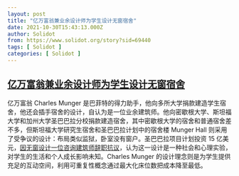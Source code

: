 ```yaml
---
layout: post
title: "亿万富翁兼业余设计师为学生设计无窗宿舍"
date: 2021-10-30T15:43:13.000Z
author: Solidot
from: https://www.solidot.org/story?sid=69440
tags: [ Solidot ]
categories: [ Solidot ]
---
```

<!--1635608593000-->
[亿万富翁兼业余设计师为学生设计无窗宿舍](https://www.solidot.org/story?sid=69440)
------

<div>
亿万富翁 Charles Munger 是巴菲特的得力助手，他向多所大学捐款建造学生宿舍，他还会插手宿舍的设计，自认为是一位业余建筑师。他向密歇根大学、斯坦福大学和加州大学圣巴巴拉分校捐款建造宿舍，其中密歇根大学的宿舍和普通宿舍差不多，但斯坦福大学研究生宿舍和圣巴巴拉计划中的宿舍楼 Munger Hall 则采用了受争议的设计：布局类似监狱，卧室没有窗户。圣巴巴拉项目计划投资 15 亿美元，<a href="https://news.slashdot.org/story/21/10/29/2046232/billionaire-seeks-to-build-largely-windowless-dorm-in-social-and-psychological-experiment">因无窗设计一位咨询建筑师辞职抗议</a>，认为这一设计是一种社会和心理实验，对学生的生活和个人成长影响未知。Charles Munger 的设计理念则是为学生提供充足的互动空间，利用可重复性概念通过最大化床位数把成本降至最低。
</div>
